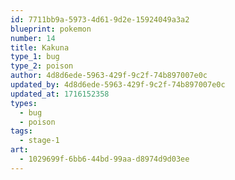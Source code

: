```yaml
---
id: 7711bb9a-5973-4d61-9d2e-15924049a3a2
blueprint: pokemon
number: 14
title: Kakuna
type_1: bug
type_2: poison
author: 4d8d6ede-5963-429f-9c2f-74b897007e0c
updated_by: 4d8d6ede-5963-429f-9c2f-74b897007e0c
updated_at: 1716152358
types:
  - bug
  - poison
tags:
  - stage-1
art:
  - 1029699f-6bb6-44bd-99aa-d8974d9d03ee
---
```

